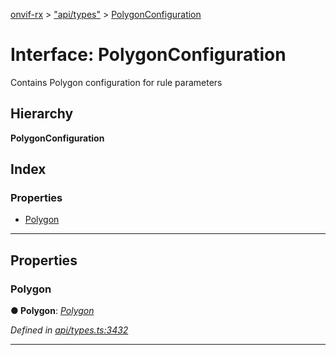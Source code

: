 [onvif-rx](../README.md) > ["api/types"](../modules/_api_types_.md) > [PolygonConfiguration](../interfaces/_api_types_.polygonconfiguration.md)

# Interface: PolygonConfiguration

Contains Polygon configuration for rule parameters

## Hierarchy

**PolygonConfiguration**

## Index

### Properties

* [Polygon](_api_types_.polygonconfiguration.md#polygon)

---

## Properties

<a id="polygon"></a>

###  Polygon

**● Polygon**: *[Polygon](_api_types_.polygon.md)*

*Defined in [api/types.ts:3432](https://github.com/patrickmichalina/onvif-rx/blob/f117e44/src/api/types.ts#L3432)*

___

